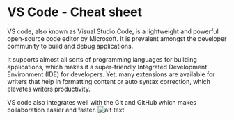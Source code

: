 # VS Code - Cheat sheet

VS code, also known as Visual Studio Code, is a lightweight and powerful open-source code editor by Microsoft. It is prevalent amongst the developer community to build and debug applications.

It supports almost all sorts of programming languages for building applications, which makes it a super-friendly Integrated Development Environment (IDE) for developers. Yet, many extensions are available for writers that help in formatting content or auto syntax correction, which elevates writers productivity.

VS code also integrates well with the Git and GitHub which makes collaboration easier and faster.
![alt text](image-2.png)
